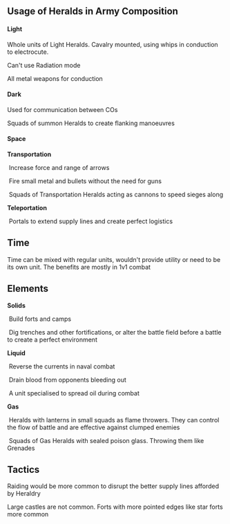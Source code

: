 ## Usage of Heralds in Army Composition

#### Light

Whole units of Light Heralds. Cavalry mounted, using whips in conduction to electrocute. 

Can't use Radiation mode

All metal weapons for conduction 

#### Dark

Used for communication between COs

Squads of summon Heralds to create flanking manoeuvres 

#### Space

**Transportation**

​	Increase force and range of arrows 

​	Fire small metal and bullets without the need for guns

​	Squads of Transportation Heralds acting as cannons to speed sieges along

**Teleportation**

​	Portals to extend supply lines and create perfect logistics 

## Time

Time can be mixed with regular units, wouldn't provide utility or need to be its own unit. The benefits are mostly in 1v1 combat

## Elements

**Solids**

​	Build forts and camps 

​	Dig trenches and other fortifications, or alter the battle field before a battle to create a perfect environment

**Liquid**

​	Reverse the currents in naval combat

​	Drain blood from opponents bleeding out

​	A unit specialised to spread oil during combat 

**Gas**

​	Heralds with lanterns in small squads as flame throwers. They can control the flow of battle and are effective against clumped 	enemies

​	Squads of Gas Heralds with sealed poison glass. Throwing them like Grenades



## Tactics

Raiding would be more common to disrupt the better supply lines afforded by Heraldry

Large castles are not common. Forts with more pointed edges like star forts more common 

